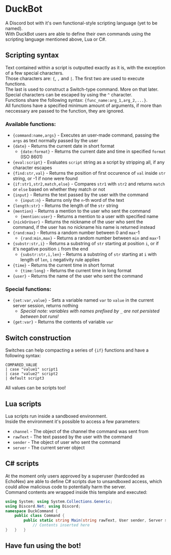 # DuckBot
A Discord bot with it's own functional-style scripting language (yet to be named).  
With DuckBot users are able to define their own commands using the scripting language mentioned above, Lua or C#.  

## Scripting syntax
Text contained within a script is outputted exactly as it is, with the exception of a few special characters.  
Those characters are: `{`, `,` and `|`. The first two are used to execute functions.  
The last is used to construct a Switch-type command. More on that later.  
Special characters can be escaped by using the `^` character.  
Functions share the following syntax: `{func_name:arg_1,arg_2,...}`.  
All functions have a specified minimum amount of arguments, if more than neccessary are passed to the function, they are ignored.  

### Available functions:
* `{command:name,args}` - Executes an user-made command, passing the `args` as text normally passed by the user
* `{date}` - Returns the current date in short format
  * `{date:format}` - Returns the current date and time in specified `format` (ISO 8601)
* `{eval:script}` - Evaluates `script` string as a script by stripping all, if any character escapes
* `{find:str,val}` - Returns the position of first occurence of `val` inside `str` string, or -1 if none were found
* `{if:str1,str2,match,else}` - Compares `str1` with `str2` and returns `match` or `else` based on whether they match or not
* `{input}` - Returns the text passed by the user with the command
  * `{input:n}` - Returns only the `n`-th word of the text
* `{length:str}` - Returns the length of the `str` string
* `{mention}` - Returns a mention to the user who sent the command
  * `{mention:user}` - Returns a mention to a user with specified name
* `{nickOrUser}` - Returns the nickname of the user who sent the command, if the user has no nickname his name is returned instead
* `{rand:max}` - Returns a random number between 0 and `max`-1
  * `{rand:min,max}` - Returns a random number between `min` and `max`-1
* `{substr:str,i}` - Returns a substring of `str` starting at position `i`, or if it's negative position `i` from the end
  * `{substr:str,i,len}` - Returns a substring of `str` starting at `i` with length of `len`, `i` negativity rule applies
* `{time}` - Returns the current time in short format
  * `{time:long}` - Returns the current time in long format
* `{user}` - Returns the name of the user who sent the command

### Special functions:
* `{set:var,value}` - Sets a variable named `var` to `value` in the current server session, returns nothing
  * *Special note: variables with names prefixed by `_` are not persisted between bot runs!*
* `{get:var}` - Returns the contents of variable `var`

## Switch construction
Switches can help compacting a series of `{if}` functions and have a following syntax:  
```
COMPARED_VALUE
| case "value1" script1
| case "value2" script2
| default script3
```  
All values can be scripts too!  

## Lua scripts
Lua scripts run inside a sandboxed environment.  
Inside the environment it's possible to access a few parameters:
* `channel` - The object of the channel the command was sent from
* `rawText` - The text passed by the user with the command
* `sender` - The object of user who sent the command
* `server` - The current server object

## C\# scripts
At the moment only users approved by a superuser (hardcoded as EchoNex) are able to define C# scripts due to unsandboxed access, which could allow malicious code to potentially harm the server.  
Command contents are wrapped inside this template and executed:
```cs
using System; using System.Collections.Generic;
using Discord.Net; using Discord;
namespace DuckCommand {
    public class Command {
        public static string Main(string rawText, User sender, Server server, Channel channel) {
            // Contents inserted here
}   }   }
```  

## Have fun using the bot!
